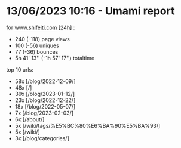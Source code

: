 # 13/06/2023 10:16 - Umami report
for www.shifeiti.com [24h] :

 - 240 (-118) page views
 - 100 (-56) uniques
 - 77 (-36) bounces
 - 5h 41' 13'' (-1h 57' 17'') totaltime


top 10 urls:
 - 58x [/blog/2022-12-09/]
 - 48x [/]
 - 39x [/blog/2023-01-12/]
 - 23x [/blog/2022-12-22/]
 - 18x [/blog/2022-05-07/]
 - 7x [/blog/2023-02-03/]
 - 6x [/about/]
 - 5x [/wiki/tags/%E5%BC%80%E6%BA%90%E5%BA%93/]
 - 5x [/wiki/]
 - 3x [/blog/categories/]


